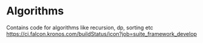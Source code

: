 # Algorithms
Contains code for algorithms like recursion, dp, sorting etc
https://ci.falcon.kronos.com/buildStatus/icon?job=suite_framework_develop